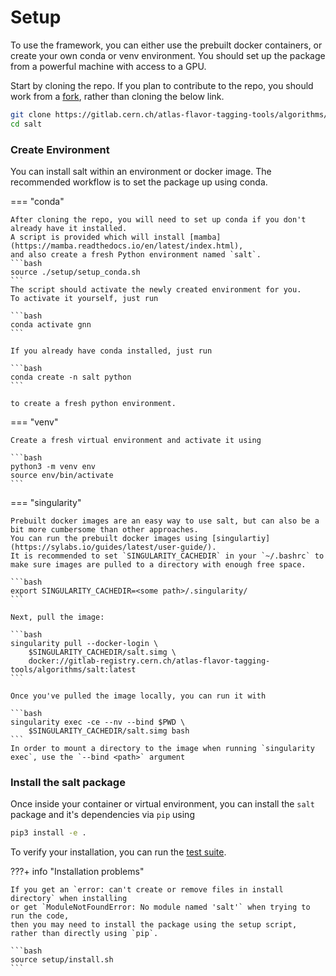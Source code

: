 # Setup

To use the framework, you can either use the prebuilt docker containers, or create your own conda or venv environment.
You should set up the package from a powerful machine with access to a GPU.

Start by cloning the repo. If you plan to contribute to the repo, you should work from a [fork](https://docs.gitlab.com/ee/user/project/repository/forking_workflow.html), rather than cloning the below link.
```bash
git clone https://gitlab.cern.ch/atlas-flavor-tagging-tools/algorithms/salt.git
cd salt
```

### Create Environment

You can install salt within an environment or docker image.
The recommended workflow is to set the package up using conda.

=== "conda"

    After cloning the repo, you will need to set up conda if you don't already have it installed.
    A script is provided which will install [mamba](https://mamba.readthedocs.io/en/latest/index.html),
    and also create a fresh Python environment named `salt`.
    ```bash
    source ./setup/setup_conda.sh
    ```
    The script should activate the newly created environment for you.
    To activate it yourself, just run

    ```bash
    conda activate gnn
    ```

    If you already have conda installed, just run

    ```bash
    conda create -n salt python
    ```

    to create a fresh python environment.

=== "venv"

    Create a fresh virtual environment and activate it using

    ```bash
    python3 -m venv env
    source env/bin/activate
    ```

=== "singularity"

    Prebuilt docker images are an easy way to use salt, but can also be a bit more cumbersome than other approaches.
    You can run the prebuilt docker images using [singulartiy](https://sylabs.io/guides/latest/user-guide/).
    It is recommended to set `SINGULARITY_CACHEDIR` in your `~/.bashrc` to make sure images are pulled to a directory with enough free space.

    ```bash
    export SINGULARITY_CACHEDIR=<some path>/.singularity/
    ```

    Next, pull the image:

    ```bash
    singularity pull --docker-login \
        $SINGULARITY_CACHEDIR/salt.simg \
        docker://gitlab-registry.cern.ch/atlas-flavor-tagging-tools/algorithms/salt:latest
    ```

    Once you've pulled the image locally, you can run it with

    ```bash
    singularity exec -ce --nv --bind $PWD \
        $SINGULARITY_CACHEDIR/salt.simg bash
    ```
    In order to mount a directory to the image when running `singularity exec`, use the `--bind <path>` argument


### Install the salt package

Once inside your container or virtual environment, you can install the `salt` package and it's dependencies via `pip` using

```bash
pip3 install -e .
```

To verify your installation, you can run the [test suite](contributing#test-suite).

???+ info "Installation problems"

    If you get an `error: can't create or remove files in install directory` when installing
    or get `ModuleNotFoundError: No module named 'salt'` when trying to run the code,
    then you may need to install the package using the setup script, rather than directly using `pip`.

    ```bash
    source setup/install.sh
    ```
